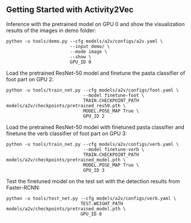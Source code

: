 ## Getting Started with Activity2Vec

Inference with the pretrained model on GPU 0 and show the visualization results of the images in demo folder:

```
python -u tools/demo.py --cfg models/a2v/configs/a2v.yaml \
                        --input demo/ \
                        --mode image \
                        --show \
                        GPU_ID 0
```

Load the pretrained ResNet-50 model and finetune the pasta classifier of foot part on GPU 2:

```
python -u tools/train_net.py --cfg models/a2v/configs/foot.yaml \
                             --model finetune-foot \
                             TRAIN.CHECKPOINT_PATH models/a2v/checkpoints/pretrained_res50.pth \
                             MODEL.POSE_MAP True \
                             GPU_ID 2
```

Load the pretrained ResNet-50 model with finetuned pasta classifier and finetune the verb classifier of foot part on GPU 3:

```
python -u tools/train_net.py --cfg models/a2v/configs/verb.yaml \
                             --model finetune-verb \
                             TRAIN.CHECKPOINT_PATH models/a2v/checkpoints/pretrained_model.pth \
                             MODEL.POSE_MAP True \
                             GPU_ID 3
```

Test the finetuned model on the test set with the detection results from Faster-RCNN:

```
python -u tools/test_net.py --cfg models/a2v/configs/verb.yaml \
                            TEST.WEIGHT_PATH models/a2v/checkpoints/pretrained_model.pth \
                            GPU_ID 0
```
